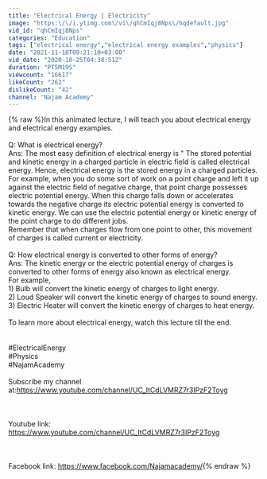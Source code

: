 ```yaml
---
title: "Electrical Energy | Electricity"
image: "https:\/\/i.ytimg.com\/vi\/qhCmIqj8Nps\/hqdefault.jpg"
vid_id: "qhCmIqj8Nps"
categories: "Education"
tags: ["electrical energy","electrical energy examples","physics"]
date: "2021-11-18T09:21:10+03:00"
vid_date: "2020-10-25T04:38:51Z"
duration: "PT5M19S"
viewcount: "16617"
likeCount: "262"
dislikeCount: "42"
channel: "Najam Academy"
---
```

{% raw %}In this animated lecture, I will teach you about electrical energy and electrical energy examples.<br /><br />Q: What is electrical energy?<br />Ans: The most easy definition of electrical energy is &quot; The stored potential and kinetic energy in a charged particle in electric field is called electrical energy. Hence, electrical energy is the stored energy in a charged particles.<br />For example, when you do some sort of work on a point charge and left it up against the electric field of negative charge, that point charge possesses electric potential energy. When this charge falls down or accelerates towards the negative charge its electric potential energy is converted to kinetic energy. We can use the electric potential energy or kinetic energy of the point charge to do different jobs. <br />Remember that when charges flow from one point to other, this movement of charges is called current or electricity.<br /><br />Q: How electrical energy is converted to other forms of energy?<br />Ans: The kinetic energy or the electric potential energy of charges is converted to other forms of energy also known as electrical energy. <br />For example,<br />1) Bulb will convert the kinetic energy of charges to light energy.<br />2) Loud Speaker will convert the kinetic energy of charges to sound energy.<br />3) Electric Heater will convert the kinetic energy of charges to heat energy.<br /><br />To learn more about electrical energy, watch this lecture till the end. <br /><br /><br />#ElectricalEnergy<br />#Physics<br />#NajamAcademy<br /><br />Subscribe my channel at:<a rel="nofollow" target="blank" href="https://www.youtube.com/channel/UC_ltCdLVMRZ7r3IPzF2Toyg">https://www.youtube.com/channel/UC_ltCdLVMRZ7r3IPzF2Toyg</a><br /><br /><br /><br />Youtube link: <a rel="nofollow" target="blank" href="https://www.youtube.com/channel/UC_ltCdLVMRZ7r3IPzF2Toyg">https://www.youtube.com/channel/UC_ltCdLVMRZ7r3IPzF2Toyg</a><br /><br /><br /><br />Facebook link: <a rel="nofollow" target="blank" href="https://www.facebook.com/Najamacademy/">https://www.facebook.com/Najamacademy/</a>{% endraw %}
